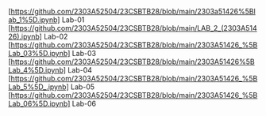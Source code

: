 [https://github.com/2303A52504/23CSBTB28/blob/main/2303a51426%5Blab_1%5D.ipynb] Lab-01
[https://github.com/2303A52504/23CSBTB28/blob/main/LAB_2_(2303A51426).ipynb] Lab-02
[https://github.com/2303A52504/23CSBTB28/blob/main/2303A51426_%5BLab_03%5D.ipynb] Lab-03
[https://github.com/2303A52504/23CSBTB28/blob/main/2303A51426%5BLab_4%5D.ipynb] Lab-04
[https://github.com/2303A52504/23CSBTB28/blob/main/2303A51426_%5BLab_5%5D_.ipynb] Lab-05
[https://github.com/2303A52504/23CSBTB28/blob/main/2303A51426_%5BLab_06%5D.ipynb] Lab-06
